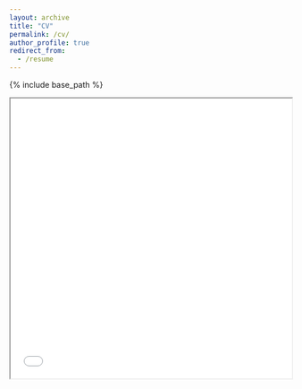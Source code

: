```yaml
---
layout: archive
title: "CV"
permalink: /cv/
author_profile: true
redirect_from:
  - /resume
---
```


{% include base_path %}

<html>
  <body>
    <iframe src="/files/NikoleGiovannone_CV.pdf" width="100%" height="500px">
    </iframe>
  </body>
</html>
